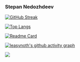 ### Stepan Nedozhdeev

[![GitHub Streak](http://github-readme-streak-stats.herokuapp.com?user=leasynoth&theme=nord&background=FFFFFF)](https://github.com/leasynoth)

[![Top Langs](https://github-readme-stats.vercel.app/api/top-langs/?username=leasynoth&layout=compact&theme=nord)](https://github.com/leasynoth)

[![Readme Card](https://github-readme-stats.vercel.app/api/pin/?username=leasynoth&theme=nord&repo=py_sort)](https://github.com/leasynoth)

[![leasynoth's github activity graph](https://activity-graph.herokuapp.com/graph?username=leasynoth&theme=nord)](https://github.com/leasynoth)

![](https://komarev.com/ghpvc/?username=leasynoth&color=blue)